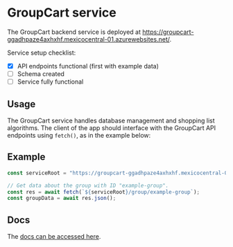 # GroupCart service

The GroupCart backend service is deployed at https://groupcart-ggadhpaze4axhxhf.mexicocentral-01.azurewebsites.net/.

Service setup checklist:
- [x] API endpoints functional (first with example data)
- [ ] Schema created
- [ ] Service fully functional

## Usage

The GroupCart service handles database management and shopping list algorithms. The client of the app should interface with the GroupCart API endpoints using `fetch()`, as in the example below:

## Example

```ts
const serviceRoot = "https://groupcart-ggadhpaze4axhxhf.mexicocentral-01.azurewebsites.net";

// Get data about the group with ID "example-group".
const res = await fetch(`${serviceRoot}/group/example-group`);
const groupData = await res.json();
```

## Docs

The [docs can be accessed here](https://groupcart-ggadhpaze4axhxhf.mexicocentral-01.azurewebsites.net).
